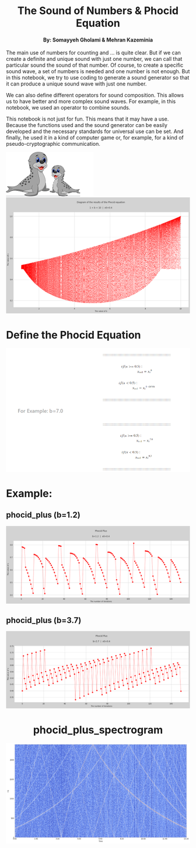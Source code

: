 <div>
    <h1 align="center">The Sound of Numbers & Phocid Equation</h1>
    <h4 align="center">By: Somayyeh Gholami & Mehran Kazeminia</h4>
</div>

The main use of numbers for counting and ... is quite clear. But if we can create a definite and unique sound with just one number, we can call that particular sound the sound of that number. Of course, to create a specific sound wave, a set of numbers is needed and one number is not enough. But in this notebook, we try to use coding to generate a sound generator so that it can produce a unique sound wave with just one number.

We can also define different operators for sound composition. This allows us to have better and more complex sound waves. For example, in this notebook, we used an operator to combine sounds.

This notebook is not just for fun. This means that it may have a use. Because the functions used and the sound generator can be easily developed and the necessary standards for universal use can be set. And finally, he used it in a kind of computer game or, for example, for a kind of pseudo-cryptographic communication.

<img src="https://raw.githubusercontent.com/MehranKazeminia/Sound-of-Numbers/main/phocid106.png">

<img src="https://raw.githubusercontent.com/MehranKazeminia/Sound-of-Numbers/main/__results___9_0.png">

# Define the Phocid Equation

<img src="https://raw.githubusercontent.com/MehranKazeminia/Sound-of-Numbers/main/phocid107.png">

# Example:
## phocid_plus (b=1.2)

<img src="https://raw.githubusercontent.com/MehranKazeminia/Sound-of-Numbers/main/__results___54_6.png">

## phocid_plus (b=3.7)

<img src="https://raw.githubusercontent.com/MehranKazeminia/Sound-of-Numbers/main/__results___54_81.png">

<div>
    <h1 align="center">phocid_plus_spectrogram</h1>
</div>

<img src="https://raw.githubusercontent.com/MehranKazeminia/Sound-of-Numbers/main/__results___18_1.png">




